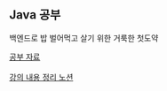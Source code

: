 ## Java 공부

백엔드로 밥 벌어먹고 살기 위한 거룩한 첫도약

<a href="https://wikidocs.net/book/31">공부 자료</a>
<br>
<br>
<a href="https://www.notion.so/Java-1d2e08de31a580809613d73e8e03a012?pvs=4">강의 내용 정리 노션</a>
